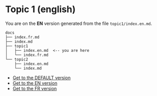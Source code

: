 # Topic 1 (english)

You are on the **EN** version generated from the file `topic1/index.en.md`.

```
docs
├── index.fr.md
├── index.md
├── topic1
│   ├── index.en.md  <-- you are here
│   └── index.fr.md
└── topic2
    ├── index.en.md
    └── index.md
```

- [Get to the DEFAULT version](https://ultrabug.github.io/mkdocs-static-i18n/)
- [Get to the EN version](https://ultrabug.github.io/mkdocs-static-i18n/en/)
- [Get to the FR version](https://ultrabug.github.io/mkdocs-static-i18n/fr/)
